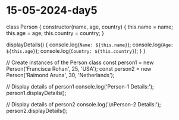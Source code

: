 # 15-05-2024-day5

class Person {
  constructor(name, age, country) {
    this.name = name;
    this.age = age;
    this.country = country;
  }

  displayDetails() {
    console.log(`Name: ${this.name}`);
    console.log(`Age: ${this.age}`);
    console.log(`Country: ${this.country}`);
  }
}

// Create instances of the Person class
const person1 = new Person('Francisca Rohan', 25, 'USA');
const person2 = new Person('Raimond Aruna', 30, 'Netherlands');

// Display details of person1
console.log('Person-1 Details:');
person1.displayDetails();

// Display details of person2
console.log('\nPerson-2 Details:');
person2.displayDetails();
